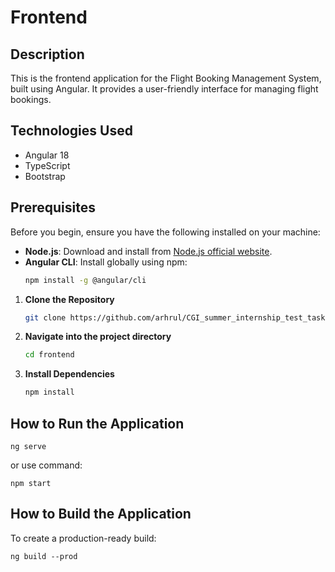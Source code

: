 # Frontend

## Description
This is the frontend application for the Flight Booking Management System, built using Angular. It provides a user-friendly interface for managing flight bookings.

## Technologies Used
- Angular 18
- TypeScript
- Bootstrap

## Prerequisites
Before you begin, ensure you have the following installed on your machine:

- **Node.js**: Download and install from [Node.js official website](https://nodejs.org/).
- **Angular CLI**: Install globally using npm:
  ```bash
  npm install -g @angular/cli

1. **Clone the Repository**
   ```bash
   git clone https://github.com/arhrul/CGI_summer_internship_test_task.git

2. **Navigate into the project directory**

    ```bash
    cd frontend

3. **Install Dependencies**

    ```bash
    npm install

## How to Run the Application

    ng serve
or use command:

    npm start
## How to Build the Application
To create a production-ready build:

    ng build --prod
